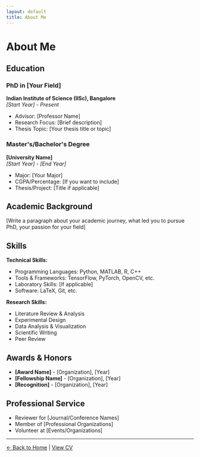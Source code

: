 ```yaml
---
layout: default
title: About Me
---
```


# About Me

## Education

### PhD in [Your Field]
**Indian Institute of Science (IISc), Bangalore**  
*[Start Year] - Present*  
- Advisor: [Professor Name]
- Research Focus: [Brief description]
- Thesis Topic: [Your thesis title or topic]

### Master's/Bachelor's Degree
**[University Name]**  
*[Start Year] - [End Year]*  
- Major: [Your Major]
- CGPA/Percentage: [If you want to include]
- Thesis/Project: [Title if applicable]

## Academic Background
[Write a paragraph about your academic journey, what led you to pursue PhD, your passion for your field]

## Skills

**Technical Skills:**
- Programming Languages: Python, MATLAB, R, C++
- Tools & Frameworks: TensorFlow, PyTorch, OpenCV, etc.
- Laboratory Skills: [If applicable]
- Software: LaTeX, Git, etc.

**Research Skills:**
- Literature Review & Analysis
- Experimental Design
- Data Analysis & Visualization
- Scientific Writing
- Peer Review

## Awards & Honors
- **[Award Name]** - [Organization], [Year]
- **[Fellowship Name]** - [Organization], [Year]
- **[Recognition]** - [Organization], [Year]

## Professional Service
- Reviewer for [Journal/Conference Names]
- Member of [Professional Organizations]
- Volunteer at [Events/Organizations]

---

[← Back to Home](/) | [View CV](cv)
